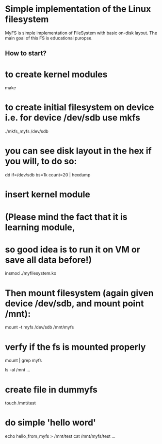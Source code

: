# Simple implementation of the Linux filesystem
MyFS is simple implementation of FileSystem with basic on-disk layout.
The main goal of this FS is educational puropse.


## How to start?
# to create kernel modules
make

# to create initial filesystem on device i.e. for device /dev/sdb use mkfs
./mkfs_myfs /dev/sdb

# you can see disk layout in the hex if you will, to do so:
dd if=/dev/sdb bs=1k count=20 | hexdump

# insert kernel module
# (Please mind the fact that it is learning module,
# so good idea is to run it on VM or save all data before!)
insmod ./myfilesystem.ko

# Then mount filesystem (again given device /dev/sdb, and mount point /mnt):
mount -t myfs /dev/sdb /mnt/myfs

# verfy if the fs is mounted properly
mount | grep myfs

ls -al /mnt
...

# create file in dummyfs
touch /mnt/test

# do simple 'hello word'
echo hello_from_myfs > /mnt/test
cat /mnt/myfs/test
...
```
